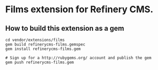 # Films extension for Refinery CMS.

## How to build this extension as a gem

    cd vendor/extensions/films
    gem build refinerycms-films.gemspec
    gem install refinerycms-films.gem

    # Sign up for a http://rubygems.org/ account and publish the gem
    gem push refinerycms-films.gem